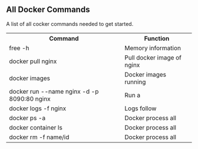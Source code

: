 ## All Docker Commands
A list of all cocker commands needed to get started.


<table>
    <tr>
    <th>Command</th>
    <th>Function</th>
    </tr>
    <tr>
        <td>free -h</td>
        <td>Memory information </th>
    </tr>
    <tr>
        <td>docker pull nginx</td>
        <td>Pull docker image of nginx </td>
    </tr>
    <tr>
        <td>docker images</td>
        <td>Docker images running</td>
    </tr>
    <tr>
        <td>docker run --name nginx -d -p 8090:80 nginx</td>
        <td>Run a</td>
    </tr>
    <tr>
        <td>docker logs -f nginx</td>
        <td>Logs follow</td>
    </tr>
    <tr>
        <td>docker ps -a</td>
        <td>Docker process all</td>
    </tr>
    <tr>
        <td>docker container ls</td>
        <td>Docker process all</td>
    </tr>
    <tr>
        <td>docker rm -f name/id</td>
        <td>Docker process all</td>
    </tr>
</table>
